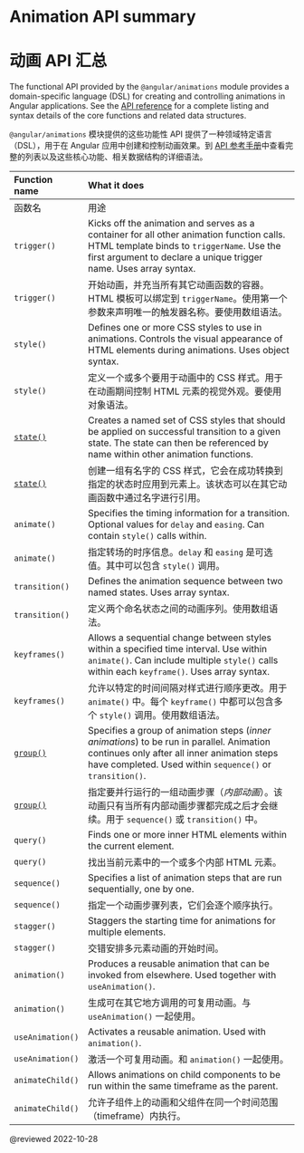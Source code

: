 # Animation API summary

# 动画 API 汇总

<!-- vale off -->

The functional API provided by the `@angular/animations` module provides a domain-specific language \(DSL\) for creating and controlling animations in Angular applications.
See the [API reference](api/animations) for a complete listing and syntax details of the core functions and related data structures.

`@angular/animations` 模块提供的这些功能性 API 提供了一种领域特定语言（DSL），用于在 Angular 应用中创建和控制动画效果。到 [API 参考手册](api/animations)中查看完整的列表以及这些核心功能、相关数据结构的详细语法。

<!-- vale on -->

| Function name                     | What it does                                                                                                                                                                                                |
| :-------------------------------- | :---------------------------------------------------------------------------------------------------------------------------------------------------------------------------------------------------------- |
| 函数名                            | 用途                                                                                                                                                                                                        |
| `trigger()`                       | Kicks off the animation and serves as a container for all other animation function calls. HTML template binds to `triggerName`. Use the first argument to declare a unique trigger name. Uses array syntax. |
| `trigger()`                       | 开始动画，并充当所有其它动画函数的容器。HTML 模板可以绑定到 `triggerName`。使用第一个参数来声明唯一的触发器名称。要使用数组语法。                                                                           |
| `style()`                         | Defines one or more CSS styles to use in animations. Controls the visual appearance of HTML elements during animations. Uses object syntax.                                                                 |
| `style()`                         | 定义一个或多个要用于动画中的 CSS 样式。用于在动画期间控制 HTML 元素的视觉外观。要使用对象语法。                                                                                                             |
| [`state()`](api/animations/state) | Creates a named set of CSS styles that should be applied on successful transition to a given state. The state can then be referenced by name within other animation functions.                              |
| [`state()`](api/animations/state) | 创建一组有名字的 CSS 样式，它会在成功转换到指定的状态时应用到元素上。该状态可以在其它动画函数中通过名字进行引用。                                                                                           |
| `animate()`                       | Specifies the timing information for a transition. Optional values for `delay` and `easing`. Can contain `style()` calls within.                                                                            |
| `animate()`                       | 指定转场的时序信息。`delay` 和 `easing` 是可选值。其中可以包含 `style()` 调用。                                                                                                                             |
| `transition()`                    | Defines the animation sequence between two named states. Uses array syntax.                                                                                                                                 |
| `transition()`                    | 定义两个命名状态之间的动画序列。使用数组语法。                                                                                                                                                              |
| `keyframes()`                     | Allows a sequential change between styles within a specified time interval. Use within `animate()`. Can include multiple `style()` calls within each `keyframe()`. Uses array syntax.                       |
| `keyframes()`                     | 允许以特定的时间间隔对样式进行顺序更改。用于 `animate()` 中。每个 `keyframe()` 中都可以包含多个 `style()` 调用。使用数组语法。                                                                              |
| [`group()`](api/animations/group) | Specifies a group of animation steps \(*inner animations*\) to be run in parallel. Animation continues only after all inner animation steps have completed. Used within `sequence()` or `transition()`.     |
| [`group()`](api/animations/group) | 指定要并行运行的一组动画步骤（*内部动画*）。该动画只有当所有内部动画步骤都完成之后才会继续。用于 `sequence()` 或 `transition()` 中。                                                                        |
| `query()`                         | Finds one or more inner HTML elements within the current element.                                                                                                                                           |
| `query()`                         | 找出当前元素中的一个或多个内部 HTML 元素。                                                                                                                                                                  |
| `sequence()`                      | Specifies a list of animation steps that are run sequentially, one by one.                                                                                                                                  |
| `sequence()`                      | 指定一个动画步骤列表，它们会逐个顺序执行。                                                                                                                                                                  |
| `stagger()`                       | Staggers the starting time for animations for multiple elements.                                                                                                                                            |
| `stagger()`                       | 交错安排多元素动画的开始时间。                                                                                                                                                                              |
| `animation()`                     | Produces a reusable animation that can be invoked from elsewhere. Used together with `useAnimation()`.                                                                                                      |
| `animation()`                     | 生成可在其它地方调用的可复用动画。与 `useAnimation()` 一起使用。                                                                                                                                            |
| `useAnimation()`                  | Activates a reusable animation. Used with `animation()`.                                                                                                                                                    |
| `useAnimation()`                  | 激活一个可复用动画。和 `animation()` 一起使用。                                                                                                                                                             |
| `animateChild()`                  | Allows animations on child components to be run within the same timeframe as the parent.                                                                                                                    |
| `animateChild()`                  | 允许子组件上的动画和父组件在同一个时间范围（timeframe）内执行。                                                                                                                                             |

@reviewed 2022-10-28
